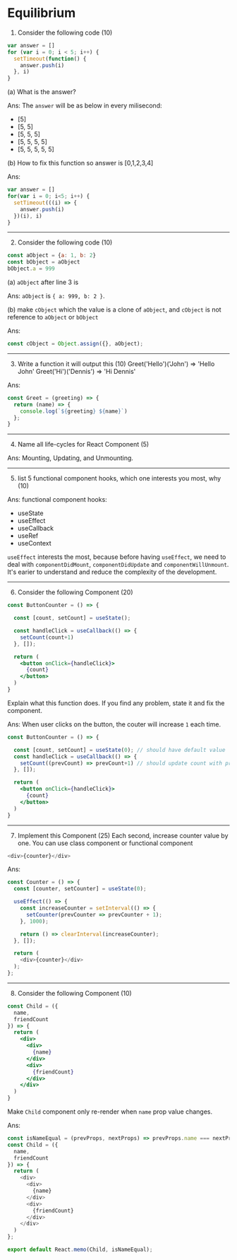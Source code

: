 # Equilibrium

1. Consider the following code (10)

```javascript
var answer = []
for (var i = 0; i < 5; i++) {
  setTimeout(function() {
    answer.push(i)
  }, i)
}
```

(a) What is the answer?

Ans:
The `answer` will be as below in every milisecond:
- [5]
- [5, 5]
- [5, 5, 5]
- [5, 5, 5, 5]
- [5, 5, 5, 5, 5]

(b) How to fix this function so answer is [0,1,2,3,4]

Ans:
```javascript
var answer = []
for(var i = 0; i<5; i++) {
  setTimeout(((i) => {
    answer.push(i)
  })(i), i)
}
```

* * *

2. Consider the following code (10)
```javascript
const aObject = {a: 1, b: 2}
const bObject = aObject
bObject.a = 999
```

(a) `aObject` after line 3 is

Ans: `aObject` is `{ a: 999, b: 2 }`.

(b) make `cObject` which the value is a clone of `aObject`, and `cObject` is not reference to `aObject` or `bObject`

Ans:
```javascript
const cObject = Object.assign({}, aObject);
```

* * *

3. Write a function it will output this (10)
Greet('Hello')('John') ⇒ 'Hello John'
Greet('Hi')('Dennis') ⇒ 'Hi Dennis'

Ans:
```javascript
const Greet = (greeting) => {
  return (name) => {
    console.log(`${greeting} ${name}`)
  };
}
```

* * *

4. Name all life-cycles for React Component (5)

Ans: Mounting, Updating, and Unmounting.

* * *

5. list 5 functional component hooks, which one interests you most, why (10)

Ans: 
functional component hooks:
- useState
- useEffect
- useCallback
- useRef
- useContext

`useEffect` interests the most, because before having `useEffect`, we need to deal with `componentDidMount`, `componentDidUpdate` and `componentWillUnmount`. It's earier to understand and reduce the complexity of the development.

* * *

6. Consider the following Component (20)
```jsx
const ButtonCounter = () => {

  const [count, setCount] = useState();

  const handleClick = useCallback(() => {
    setCount(count+1)
  }, []);

  return (
    <button onClick={handleClick}>
      {count}
    </button>
  )
}
```
Explain what this function does. If you find any problem, state it and fix the component.

Ans:
When user clicks on the button, the couter will increase `1` each time.
```jsx
const ButtonCounter = () => {

  const [count, setCount] = useState(0); // should have default value
  const handleClick = useCallback(() => {
    setCount((prevCount) => prevCount+1) // should update count with previous state
  }, []);

  return (
    <button onClick={handleClick}>
      {count}
    </button>
  )
}
```

* * *

7. Implement this Component (25)
Each second, increase counter value by one. You can use class component or functional component
```javascript
<div>{counter}</div>
```
Ans:
```javascript
const Counter = () => {
  const [counter, setCounter] = useState(0);

  useEffect(() => {
    const increaseCounter = setInterval(() => {
      setCounter(prevCounter => prevCounter + 1);
    }, 1000);

    return () => clearInterval(increaseCounter);
  }, []);

  return (
    <div>{counter}</div>
  );
};
```

* * *

8. Consider the following Component (10)
```jsx
const Child = ({
  name,
  friendCount
}) => {
  return (
    <div>
      <div>
        {name}
      </div>
      <div>
        {friendCount}
      </div>
    </div>
  )
}
```
Make `Child` component only re-render when `name` prop value changes.

Ans:
```javascript
const isNameEqual = (prevProps, nextProps) => prevProps.name === nextProps.name;
const Child = ({
  name,
  friendCount
}) => {
  return (
    <div>
      <div>
        {name}
      </div>
      <div>
        {friendCount}
      </div>
    </div>
  )
};

export default React.memo(Child, isNameEqual);
```

